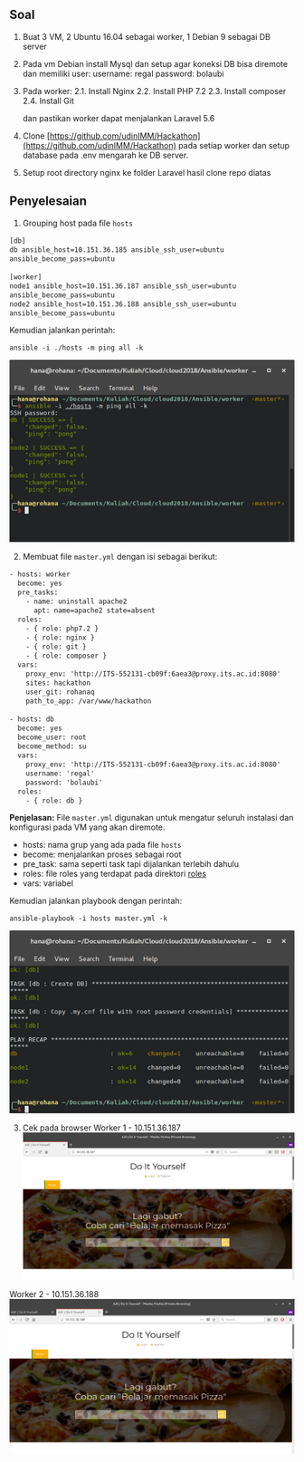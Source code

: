 ## Soal

1. Buat 3 VM, 2 Ubuntu 16.04 sebagai worker, 1 Debian 9 sebagai DB server
2. Pada vm Debian install Mysql dan setup agar koneksi DB bisa diremote dan memiliki user:
    username: regal
    password: bolaubi

3. Pada worker:
    2.1. Install Nginx
    2.2. Install PHP 7.2
    2.3. Install composer
    2.4. Install Git

    dan pastikan worker dapat menjalankan Laravel 5.6
    
4. Clone [https://github.com/udinIMM/Hackathon](https://github.com/udinIMM/Hackathon) pada setiap worker dan setup database pada .env mengarah ke DB server.

5. Setup root directory nginx ke folder Laravel hasil clone repo diatas

## Penyelesaian
1. Grouping host pada file `hosts`
```
[db]
db ansible_host=10.151.36.185 ansible_ssh_user=ubuntu ansible_become_pass=ubuntu

[worker]
node1 ansible_host=10.151.36.187 ansible_ssh_user=ubuntu ansible_become_pass=ubuntu
node2 ansible_host=10.151.36.188 ansible_ssh_user=ubuntu ansible_become_pass=ubuntu
```

Kemudian jalankan perintah:
```
ansible -i ./hosts -m ping all -k
```

![ping](images/1.png)

2. Membuat file `master.yml` dengan isi sebagai berikut:
```
- hosts: worker
  become: yes
  pre_tasks:
    - name: uninstall apache2
      apt: name=apache2 state=absent
  roles:
    - { role: php7.2 }
    - { role: nginx }
    - { role: git }
    - { role: composer }
  vars:
    proxy_env: 'http://ITS-552131-cb09f:6aea3@proxy.its.ac.id:8080'
    sites: hackathon
    user_git: rohanaq
    path_to_app: /var/www/hackathon

- hosts: db
  become: yes
  become_user: root
  become_method: su
  vars:
    proxy_env: 'http://ITS-552131-cb09f:6aea3@proxy.its.ac.id:8080'
    username: 'regal'
    password: 'bolaubi'
  roles:
    - { role: db }
```

__Penjelasan:__
File `master.yml` digunakan untuk mengatur seluruh instalasi dan konfigurasi pada VM yang akan diremote.
- hosts: nama grup yang ada pada file `hosts`
- become: menjalankan proses sebagai root
- pre_task: sama seperti task tapi dijalankan terlebih dahulu
- roles: file roles yang terdapat pada direktori [roles](/Ansible/worker/roles)
- vars: variabel

Kemudian jalankan playbook dengan perintah:
```
ansible-playbook -i hosts master.yml -k
```
![playbook](images/2.png)

3. Cek pada browser
Worker 1 - 10.151.36.187
![worker1](images/3.png)

Worker 2 - 10.151.36.188
![worker2](images/4.png)